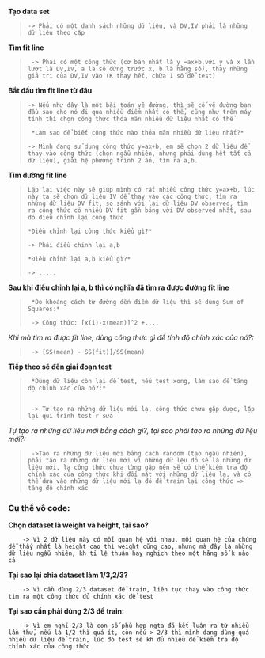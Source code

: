 **Tạo data set**

 >     -> Phải có một danh sách những dữ liệu, và DV,IV phải là những dữ liệu theo cặp 

**Tìm fit line**
	
 >      -> Phải có một công thức (cơ bản nhất là y =ax+b,với y và x lần lượt là DV,IV, a là số đứng trước x, b là hằng số), thay những giá trị của DV,IV vào (K thay hết, chừa 1 số để test)

**Bắt đầu tìm fit line từ đâu**
	
>     -> Nếu như đây là một bài toán vẽ đường, thì sẽ cố vẽ đường ban đầu sao cho nó đi qua nhiều điểm nhất có thể, cũng như trên máy tính thì chọn công thức thỏa mãn nhiều dữ liệu nhất có thể
>      	
>      *Làm sao để biết công thức nào thỏa mãn nhiều dữ liệu nhất?*
>	      
>     -> Mình đang sử dụng công thức y=ax+b, em sẽ chọn 2 dữ liệu để thay vào công thức (chọn ngẫu nhiên, nhưng phải dùng hết tất cả dữ liệu), giải hệ phương trình 2 ẩn, tìm ra a,b.

**Tìm đường fit line**
	
>     Lặp lại việc này sẽ giúp mình có rất nhiều công thức y=ax+b, lúc này ta sẽ chọn dữ liệu IV để thay vào các công thức, tìm ra những dữ liệu DV fit, so sánh với lại dữ liệu DV observed, tìm ra công thức có nhiều DV fit gần bằng với DV observed nhất, sau đó điều chỉnh lại công thức
>  	
>     *Điều chỉnh lại công thức kiểu gì?*
>	
>     -> Phải điều chỉnh lại a,b
>	
>     *Điều chỉnh lại a,b kiểu gì?*
>	
>     -> .....

**Sau khi điều chỉnh lại a, b thì có nghĩa đã tìm ra được đường fit line**
	
>      *Đo khoảng cách từ đường đến điểm dữ liệu thì sẽ dùng Sum of Squares:*
>	
>      -> Công thức: [x(i)-x(mean)]^2 +....
>	
*Khi mà tìm ra được fit line, dùng công thức gì để tính độ chính xác của nó?:*
	
>      -> [SS(mean) - SS(fit)]/SS(mean)

**Tiếp theo sẽ đến giai đoạn test**
	
 >      *Dùng dữ liệu còn lại để test, nếu test xong, làm sao để tăng độ chính xác của nó?:*
> 
>	
 >      -> Tự tạo ra những dữ liệu mới lạ, công thức chưa gặp được, lặp lại qui trình test r sửa
	
 *Tự tạo ra những dữ liệu mới bằng cách gì?, tại sao phải tạo ra những dữ liệu mới?:*
	
 >      ->Tạo ra những dữ liệu mới bằng cách random (tạo ngẫu nhiên), phải tạo ra những dữ liệu mới vì những dữ lệu đó sẽ là những dữ liệu mới, lạ công thức chưa từng gặp nên sẽ có thể kiểm tra độ chính xác của công thức khi đối mặt với những dữ liệu lạ, và có thể dựa vào những dữ liệu mới lạ đó để train lại công thức => tăng độ chính xác


### Cụ thể vô code:

**Chọn dataset là weight và height, tại sao?**

        -> Vì 2 dữ liệu này có mối quan hệ với nhau, mối quan hệ của chúng dễ thấy nhất là height cao thì weight cũng cao, nhưng mà đây là những dữ liệu ngẫu nhiên, kh tỉ lệ thuận hay nghịch theo một hằng số k nào cả

**Tại sao lại chia dataset làm 1/3,2/3?**

        -> Vì cần dùng 2/3 dataset để train, liên tục thay vào công thức tìm ra một công thức đủ chính xác để test

**Tại sao cần phải dùng 2/3 để train:**

        -> Vì em nghĩ 2/3 là con số phù hợp ngta đã kết luận ra từ nhiều lần thử, nếu là 1/2 thì quá ít, còn nếu > 2/3 thì mình đang dùng quá nhiều dữ liệu để train, lúc đó test sẽ kh đủ nhiều để kiểm tra độ chính xác của công thức

